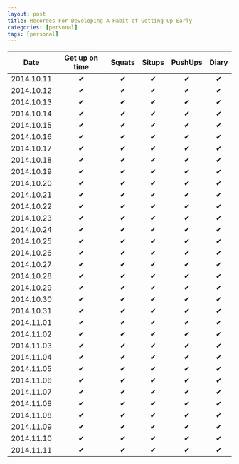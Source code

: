 ```yaml
---
layout: post
title: Recordes For Developing A Habit of Getting Up Early
categories: [personal]
tags: [personal]
---
```




| Date     | Get up on time | Squats  | Situps | PushUps | Diary |
|:--------:|:--------------:|:-------:|:------:|:-------:|:-----:|
|2014.10.11|    &#10004;     | &#10004; | &#10004;| &#10004; |&#10004;|
|2014.10.12|    &#10004;     | &#10004; | &#10004;| &#10004; |&#10004;|
|2014.10.13|    &#10004;     | &#10004; | &#10004;| &#10004; |&#10004;|
|2014.10.14|    &#10004;     | &#10004; | &#10004;| &#10004; |&#10004;|
|2014.10.15|    &#10004;     | &#10004; | &#10004;| &#10004; |&#10004;|
|2014.10.16|    &#10004;     | &#10004; | &#10004;| &#10004; |&#10004;|
|2014.10.17|    &#10004;     | &#10004; | &#10004;| &#10004; |&#10004;|
|2014.10.18|    &#10004;     | &#10004; | &#10004;| &#10004; |&#10004;|
|2014.10.19|    &#10004;     | &#10004; | &#10004;| &#10004; |&#10004;|
|2014.10.20|    &#10004;     | &#10004; | &#10004;| &#10004; |&#10004;|
|2014.10.21|    &#10004;     | &#10004; | &#10004;|&#10004;  |&#10004;|
|2014.10.22|    &#10004;     | &#10004; | &#10004;|&#10004;  |&#10004;|
|2014.10.23|    &#10004;     | &#10004; | &#10004;|&#10004;  |&#10004;|
|2014.10.24|    &#10004;     | &#10004; | &#10004;|&#10004;  |&#10004;|
|2014.10.25|    &#10004;     | &#10004; | &#10004;|&#10004;  |&#10004;|
|2014.10.26|    &#10004;     | &#10004; | &#10004;|&#10004;  |&#10004;|
|2014.10.27|    &#10004;     | &#10004; | &#10004;|&#10004;  |&#10004;|
|2014.10.28|    &#10004;     | &#10004; | &#10004;|&#10004;  |&#10004;|
|2014.10.29|    &#10004;     | &#10004; | &#10004;|&#10004;  |&#10004;|
|2014.10.30|    &#10004;     | &#10004; | &#10004;|&#10004;  |&#10004;|
|2014.10.31|    &#10004;     | &#10004; | &#10004;|&#10004;  |&#10004;|
|2014.11.01|    &#10004;     | &#10004; | &#10004;|&#10004;  |&#10004;|
|2014.11.02|    &#10004;     | &#10004; | &#10004;|&#10004;  |&#10004;|
|2014.11.03|    &#10004;     | &#10004; | &#10004;|&#10004;  |&#10004;|
|2014.11.04|    &#10004;     | &#10004; | &#10004;|&#10004;  |&#10004;|
|2014.11.05|    &#10004;     | &#10004; | &#10004;|&#10004;  |&#10004;|
|2014.11.06|    &#10004;     | &#10004; | &#10004;|&#10004;  |&#10004;|
|2014.11.07|    &#10004;     | &#10004; | &#10004;|&#10004;  |&#10004;|
|2014.11.08|    &#10004;     | &#10004; | &#10004;|&#10004;  |&#10004;|
|2014.11.08|    &#10004;     | &#10004; | &#10004;|&#10004;  |&#10004;|
|2014.11.09|    &#10004;     | &#10004; | &#10004;|&#10004;  |&#10004;|
|2014.11.10|    &#10004;     | &#10004; | &#10004;|&#10004;  |&#10004;|
|2014.11.11|    &#10004;     | &#10004; | &#10004;|&#10004;  |&#10004;|



<script type="text/javascript">
    $(document).ready(function(){
        $("table").addClass("table table-hover table-striped table-condensed");
    });
</script>